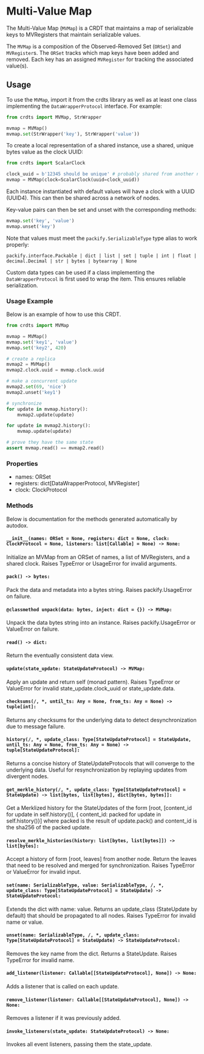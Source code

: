 # Multi-Value Map

The Multi-Value Map (`MVMap`) is a CRDT that maintains a map of serializable
keys to MVRegisters that maintain serializable values.

The `MVMap` is a composition of the Observed-Removed Set (`ORSet`) and
`MVRegister`s. The `ORSet` tracks which map keys have been added and removed.
Each key has an assigned `MVRegister` for tracking the associated value(s).

## Usage

To use the `MVMap`, import it from the crdts library as well as at least one
class implementing the `DataWrapperProtocol` interface. For example:

```python
from crdts import MVMap, StrWrapper

mvmap = MVMap()
mvmap.set(StrWrapper('key'), StrWrapper('value'))
```

To create a local representation of a shared instance, use a shared, unique
bytes value as the clock UUID:

```python
from crdts import ScalarClock

clock_uuid = b'12345 should be unique' # probably shared from another node
mvmap = MVMap(clock=ScalarClock(uuid=clock_uuid))
```

Each instance instantiated with default values will have a clock with a UUID
(UUID4). This can then be shared across a network of nodes.

Key-value pairs can then be set and unset with the corresponding methods:

```python
mvmap.set('key', 'value')
mvmap.unset('key')
```

Note that values must meet the `packify.SerializableType` type alias to work properly:

`packify.interface.Packable | dict | list | set | tuple | int | float | decimal.Decimal | str | bytes | bytearray | None`

Custom data types can be used if a class implementing the `DataWrapperProtocol`
is first used to wrap the item. This ensures reliable serialization.

### Usage Example

Below is an example of how to use this CRDT.

```python
from crdts import MVMap

mvmap = MVMap()
mvmap.set('key1', 'value')
mvmap.set('key2', 420)

# create a replica
mvmap2 = MVMap()
mvmap2.clock.uuid = mvmap.clock.uuid

# make a concurrent update
mvmap2.set(69, 'nice')
mvmap2.unset('key1')

# synchronize
for update in mvmap.history():
    mvmap2.update(update)

for update in mvmap2.history():
    mvmap.update(update)

# prove they have the same state
assert mvmap.read() == mvmap2.read()
```

### Properties

- names: ORSet
- registers: dict[DataWrapperProtocol, MVRegister]
- clock: ClockProtocol

### Methods

Below is documentation for the methods generated automatically by autodox.

#### `__init__(names: ORSet = None, registers: dict = None, clock: ClockProtocol = None, listeners: list[Callable] = None) -> None:`

Initialize an MVMap from an ORSet of names, a list of MVRegisters, and a shared
clock. Raises TypeError or UsageError for invalid arguments.

#### `pack() -> bytes:`

Pack the data and metadata into a bytes string. Raises packify.UsageError on
failure.

#### `@classmethod unpack(data: bytes, inject: dict = {}) -> MVMap:`

Unpack the data bytes string into an instance. Raises packify.UsageError or
ValueError on failure.

#### `read() -> dict:`

Return the eventually consistent data view.

#### `update(state_update: StateUpdateProtocol) -> MVMap:`

Apply an update and return self (monad pattern). Raises TypeError or ValueError
for invalid state_update.clock_uuid or state_update.data.

#### `checksums(/, *, until_ts: Any = None, from_ts: Any = None) -> tuple[int]:`

Returns any checksums for the underlying data to detect desynchronization due to
message failure.

#### `history(/, *, update_class: Type[StateUpdateProtocol] = StateUpdate, until_ts: Any = None, from_ts: Any = None) -> tuple[StateUpdateProtocol]:`

Returns a concise history of StateUpdateProtocols that will converge to the
underlying data. Useful for resynchronization by replaying updates from
divergent nodes.

#### `get_merkle_history(/, *, update_class: Type[StateUpdateProtocol] = StateUpdate) -> list[bytes, list[bytes], dict[bytes, bytes]]:`

Get a Merklized history for the StateUpdates of the form [root, [content_id for
update in self.history()], { content_id: packed for update in self.history()}]
where packed is the result of update.pack() and content_id is the sha256 of the
packed update.

#### `resolve_merkle_histories(history: list[bytes, list[bytes]]) -> list[bytes]:`

Accept a history of form [root, leaves] from another node. Return the leaves
that need to be resolved and merged for synchronization. Raises TypeError or
ValueError for invalid input.

#### `set(name: SerializableType, value: SerializableType, /, *, update_class: Type[StateUpdateProtocol] = StateUpdate) -> StateUpdateProtocol:`

Extends the dict with name: value. Returns an update_class (StateUpdate by
default) that should be propagated to all nodes. Raises TypeError for invalid
name or value.

#### `unset(name: SerializableType, /, *, update_class: Type[StateUpdateProtocol] = StateUpdate) -> StateUpdateProtocol:`

Removes the key name from the dict. Returns a StateUpdate. Raises TypeError for
invalid name.

#### `add_listener(listener: Callable[[StateUpdateProtocol], None]) -> None:`

Adds a listener that is called on each update.

#### `remove_listener(listener: Callable[[StateUpdateProtocol], None]) -> None:`

Removes a listener if it was previously added.

#### `invoke_listeners(state_update: StateUpdateProtocol) -> None:`

Invokes all event listeners, passing them the state_update.
